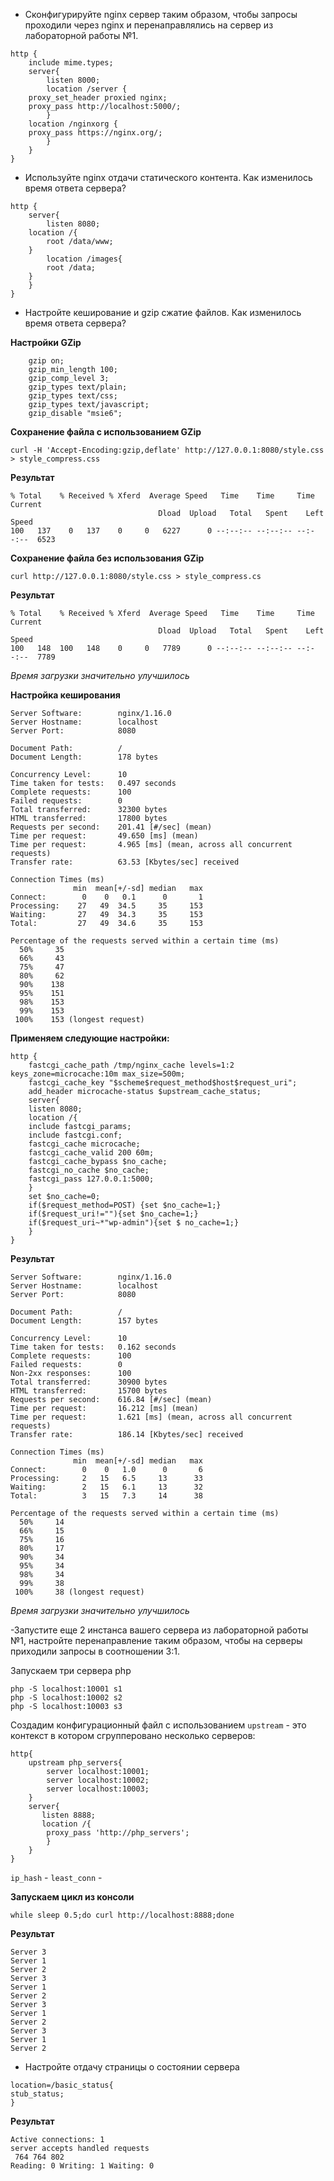 - Сконфигурируйте nginx сервер таким образом, чтобы запросы проходили через
nginx и перенаправлялись на сервер из лабораторной работы №1.
```
http {
    include mime.types;
    server{
    	listen 8000; 
    	location /server {
	proxy_set_header proxied nginx;
	proxy_pass http://localhost:5000/;
     	}    
   	location /nginxorg {
	proxy_pass https://nginx.org/;
     	}
    }
}
```

- Используйте nginx отдачи статического контента. Как изменилось время ответа
сервера?
```
http {
    server{
    	listen 8080;
   	location /{
    	root /data/www;
	}
    	location /images{
    	root /data;
	}
    }
}
```

- Настройте кеширование и gzip сжатие файлов. Как изменилось время ответа
сервера?

**Настройки GZip**
```    
    gzip on;
    gzip_min_length 100;
    gzip_comp_level 3;
    gzip_types text/plain;
    gzip_types text/css;
    gzip_types text/javascript;
    gzip_disable "msie6";
```

**Сохранение файла с использованием GZip**
```
curl -H 'Accept-Encoding:gzip,deflate' http://127.0.0.1:8080/style.css > style_compress.css
```
**Результат**
```
% Total    % Received % Xferd  Average Speed   Time    Time     Time  Current
                                 Dload  Upload   Total   Spent    Left  Speed
100   137    0   137    0     0   6227      0 --:--:-- --:--:-- --:--:--  6523
```
**Сохранение файла без использования GZip**
```
curl http://127.0.0.1:8080/style.css > style_compress.cs
```
**Результат**
```
% Total    % Received % Xferd  Average Speed   Time    Time     Time  Current
                                 Dload  Upload   Total   Spent    Left  Speed
100   148  100   148    0     0   7789      0 --:--:-- --:--:-- --:--:--  7789
```
*Время загрузки значительно улучшилось*

**Настройка кеширования**
```
Server Software:        nginx/1.16.0
Server Hostname:        localhost
Server Port:            8080

Document Path:          /
Document Length:        178 bytes

Concurrency Level:      10
Time taken for tests:   0.497 seconds
Complete requests:      100
Failed requests:        0
Total transferred:      32300 bytes
HTML transferred:       17800 bytes
Requests per second:    201.41 [#/sec] (mean)
Time per request:       49.650 [ms] (mean)
Time per request:       4.965 [ms] (mean, across all concurrent requests)
Transfer rate:          63.53 [Kbytes/sec] received

Connection Times (ms)
              min  mean[+/-sd] median   max
Connect:        0    0   0.1      0       1
Processing:    27   49  34.5     35     153
Waiting:       27   49  34.3     35     153
Total:         27   49  34.6     35     153

Percentage of the requests served within a certain time (ms)
  50%     35
  66%     43
  75%     47
  80%     62
  90%    138
  95%    151
  98%    153
  99%    153
 100%    153 (longest request)
 ```
**Применяем следующие настройки:**
```
http {    
    fastcgi_cache_path /tmp/nginx_cache levels=1:2 keys_zone=microcache:10m max_size=500m;
    fastcgi_cache_key "$scheme$request_method$host$request_uri";
    add_header microcache-status $upstream_cache_status;    
    server{
    listen 8080;    
    location /{    
    include fastcgi_params;
    include fastcgi.conf;
    fastcgi_cache microcache;
    fastcgi_cache_valid 200 60m;
    fastcgi_cache_bypass $no_cache;
    fastcgi_no_cache $no_cache;
    fastcgi_pass 127.0.0.1:5000;
    }
    set $no_cache=0;  
    if($request_method=POST) {set $no_cache=1;}
    if($request_uri!=""){set $no_cache=1;}
    if($request_uri~*"wp-admin"){set $ no_cache=1;}
    }
}
```
**Результат**
```
Server Software:        nginx/1.16.0
Server Hostname:        localhost
Server Port:            8080

Document Path:          /
Document Length:        157 bytes

Concurrency Level:      10
Time taken for tests:   0.162 seconds
Complete requests:      100
Failed requests:        0
Non-2xx responses:      100
Total transferred:      30900 bytes
HTML transferred:       15700 bytes
Requests per second:    616.84 [#/sec] (mean)
Time per request:       16.212 [ms] (mean)
Time per request:       1.621 [ms] (mean, across all concurrent requests)
Transfer rate:          186.14 [Kbytes/sec] received

Connection Times (ms)
              min  mean[+/-sd] median   max
Connect:        0    0   1.0      0       6
Processing:     2   15   6.5     13      33
Waiting:        2   15   6.1     13      32
Total:          3   15   7.3     14      38

Percentage of the requests served within a certain time (ms)
  50%     14
  66%     15
  75%     16
  80%     17
  90%     34
  95%     34
  98%     34
  99%     38
 100%     38 (longest request)
```
*Время загрузки значительно улучшилось*

-Запустите еще 2 инстанса вашего сервера из лабораторной работы №1,
настройте перенаправление таким образом, чтобы на серверы приходили
запросы в соотношении 3:1.

Запускаем три сервера php
```
php -S localhost:10001 s1
php -S localhost:10002 s2
php -S localhost:10003 s3
```
Создадим конфигурационный файл с использованием `upstream` - это контекст в котором сгрупперовано несколько серверов:
```
http{
    upstream php_servers{
        server localhost:10001;
        server localhost:10002;
        server localhost:10003;
    }
    server{
       listen 8888;
       location /{
        proxy_pass 'http://php_servers';
        }
    }
}
```
`ip_hash` - 
`least_conn` -

**Запускаем цикл из консоли**
```
while sleep 0.5;do curl http://localhost:8888;done
```
**Результат**
```
Server 3
Server 1
Server 2
Server 3
Server 1
Server 2
Server 3
Server 1
Server 2
Server 3
Server 1
Server 2
```

- Настройте отдачу страницы о состоянии сервера
```
location=/basic_status{
stub_status;
}
```
**Результат**
```
Active connections: 1 
server accepts handled requests
 764 764 802 
Reading: 0 Writing: 1 Waiting: 0 
```
